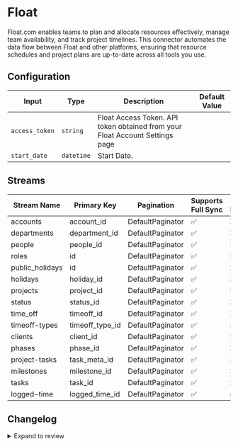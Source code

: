 # Float
Float.com enables teams to plan and allocate resources effectively, manage team availability, and track project timelines. This connector automates the data flow between Float and other platforms, ensuring that resource schedules and project plans are up-to-date across all tools you use.

## Configuration

| Input | Type | Description | Default Value |
|-------|------|-------------|---------------|
| `access_token` | `string` | Float Access Token. API token obtained from your Float Account Settings page |  |
| `start_date` | `datetime` | Start Date. | |

## Streams
| Stream Name | Primary Key | Pagination | Supports Full Sync | Supports Incremental |
|-------------|-------------|------------|---------------------|----------------------|
| accounts | account_id | DefaultPaginator | ✅ |  ❌  |
| departments | department_id | DefaultPaginator | ✅ |  ❌  |
| people | people_id | DefaultPaginator | ✅ |  ❌  |
| roles | id | DefaultPaginator | ✅ |  ❌  |
| public_holidays | id | DefaultPaginator | ✅ |  ❌  |
| holidays | holiday_id | DefaultPaginator | ✅ |  ❌  |
| projects | project_id | DefaultPaginator | ✅ |  ❌  |
| status | status_id | DefaultPaginator | ✅ |  ❌  |
| time_off | timeoff_id | DefaultPaginator | ✅ |  ❌  |
| timeoff-types | timeoff_type_id | DefaultPaginator | ✅ |  ❌  |
| clients | client_id | DefaultPaginator | ✅ |  ❌  |
| phases | phase_id | DefaultPaginator | ✅ |  ❌  |
| project-tasks | task_meta_id | DefaultPaginator | ✅ |  ❌  |
| milestones | milestone_id | DefaultPaginator | ✅ |  ❌  |
| tasks | task_id | DefaultPaginator | ✅ |  ❌  |
| logged-time | logged_time_id | DefaultPaginator | ✅ |  ✅  |

## Changelog

<details>
  <summary>Expand to review</summary>

| Version          | Date              | Pull Request | Subject        |
|------------------|-------------------|--------------|----------------|
| 0.0.22 | 2025-06-21 | [61955](https://github.com/airbytehq/airbyte/pull/61955) | Update dependencies |
| 0.0.21 | 2025-06-14 | [60401](https://github.com/airbytehq/airbyte/pull/60401) | Update dependencies |
| 0.0.20 | 2025-05-10 | [59937](https://github.com/airbytehq/airbyte/pull/59937) | Update dependencies |
| 0.0.19 | 2025-05-03 | [58908](https://github.com/airbytehq/airbyte/pull/58908) | Update dependencies |
| 0.0.18 | 2025-04-19 | [57837](https://github.com/airbytehq/airbyte/pull/57837) | Update dependencies |
| 0.0.17 | 2025-04-05 | [57258](https://github.com/airbytehq/airbyte/pull/57258) | Update dependencies |
| 0.0.16 | 2025-03-29 | [56533](https://github.com/airbytehq/airbyte/pull/56533) | Update dependencies |
| 0.0.15 | 2025-03-22 | [55942](https://github.com/airbytehq/airbyte/pull/55942) | Update dependencies |
| 0.0.14 | 2025-03-08 | [55330](https://github.com/airbytehq/airbyte/pull/55330) | Update dependencies |
| 0.0.13 | 2025-03-01 | [54994](https://github.com/airbytehq/airbyte/pull/54994) | Update dependencies |
| 0.0.12 | 2025-02-22 | [54402](https://github.com/airbytehq/airbyte/pull/54402) | Update dependencies |
| 0.0.11 | 2025-02-15 | [53710](https://github.com/airbytehq/airbyte/pull/53710) | Update dependencies |
| 0.0.10 | 2025-02-08 | [53364](https://github.com/airbytehq/airbyte/pull/53364) | Update dependencies |
| 0.0.9 | 2025-02-01 | [52797](https://github.com/airbytehq/airbyte/pull/52797) | Update dependencies |
| 0.0.8 | 2025-01-25 | [52377](https://github.com/airbytehq/airbyte/pull/52377) | Update dependencies |
| 0.0.7 | 2025-01-18 | [51647](https://github.com/airbytehq/airbyte/pull/51647) | Update dependencies |
| 0.0.6 | 2025-01-11 | [51067](https://github.com/airbytehq/airbyte/pull/51067) | Update dependencies |
| 0.0.5 | 2024-12-28 | [50552](https://github.com/airbytehq/airbyte/pull/50552) | Update dependencies |
| 0.0.4 | 2024-12-21 | [50033](https://github.com/airbytehq/airbyte/pull/50033) | Update dependencies |
| 0.0.3 | 2024-12-14 | [49476](https://github.com/airbytehq/airbyte/pull/49476) | Update dependencies |
| 0.0.2 | 2024-12-12 | [48211](https://github.com/airbytehq/airbyte/pull/48211) | Update dependencies |
| 0.0.1 | 2024-10-23 | | Initial release by [@bala-ceg](https://github.com/bala-ceg) via Connector Builder |

</details>
